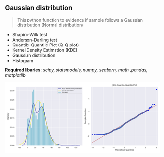 ## Gaussian distribution 

> This python function to evidence if sample follows a Gaussian distribution (Normal distribution)

- Shapiro-Wilk test
- Anderson-Darling test
- Quantile-Quantile Plot (Q-Q plot)
- Kernel Density Estimation (KDE)
- Gaussian distribution 
- Histogram

**Required libaries**: *scipy, statsmodels, numpy, seaborn, math ,pandas, matplotlib*

![Image Detection](plot1.png)

